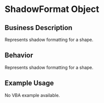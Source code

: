 # ShadowFormat Object

## Business Description
Represents shadow formatting for a shape.

## Behavior
Represents shadow formatting for a shape.

## Example Usage
No VBA example available.